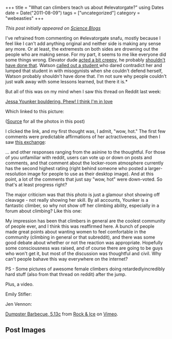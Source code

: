 +++
title = "What can climbers teach us about #elevatorgate?"
using Dates
date = Date("2011-08-09")
tags = ["uncategorized"]
category = "webeasties"
+++

_This post initially appeared on [Science Blogs](http://scienceblogs.com/webeasties)_

I've refrained from commenting on #elevatorgate snafu, mostly because I feel like I can't add anything original and neither side is making any sense any more. Or at least, the extremests on both sides are drowning out the people who are making sense. For my part, it seems to me like everyone did some things wrong. Elevator dude [acted a bit creepy](http://kazez.blogspot.com/2011/08/feminism-and-atheism.html), he probably [shouldn't have done that](http://scienceblogs.com/erv/2011/07/bad_form_rebecca_watson.php). Watson [called out a student ](http://www.unifreethought.com/2011/06/fursdays-wif-stef-33.html)who dared contradict her and lumped that student in with misogynists when she couldn't defend herself, Watson probably shouldn't have done that. I'm not sure why people couldn't just walk away with some lessons learned, but there it is.*

But all of this was on my mind when I saw this thread on Reddit last week:

[Jessa Younker bouldering. Phew! I think I'm in love](http://www.reddit.com/r/climbing/comments/j7dh7/jessa_younker_bouldering_phew_im_in_love/)

Which linked to this picture:

([Source](http://rockandice.com/photos/category/12-redstone-bouldering) for all the photos in this post)

I clicked the link, and my first thought was, I admit, "wow, hot." The first few comments were predictable affirmations of her actractiveness, and then I saw [this exchange](http://www.reddit.com/r/climbing/comments/j7dh7/jessa_younker_bouldering_phew_im_in_love/c29sulq):
 
... and other responses ranging from the asinine to the thoughtful. For those of you unfamiliar with reddit, users can vote up or down on posts and comments, and that comment about the locker-room atmosphere currently has the second highest rating (right behind someone who posted a larger-resolution image for people to use as their desktop image). And at this point, a lot of the comments that just say "wow, hot" were down-voted. So that's at least progress right?

The major criticism was that this photo is just a glamour shot showing off cleavage - not really showing her skill. By all accounts, Younker is a fantastic climber, so why not show off her climbing ability, especially in a forum about climbing? Like this one:

My impression has been that climbers in general are the coolest community of people ever, and I think this was reaffirmed here. A bunch of people made great points about wanting women to feel comfortable in the community (climbing in general or that subreddit), and there was some good debate about whether or not the reaction was appropriate. Hopefully some consciousness was raised, and of course there are going to be guys who won't get it, but most of the discussion was thoughtful and civil. Why can't people bahave this way everywhere on the internet?

PS - Some pictures of awesome female climbers doing retardedlyincredibly hard stuff (also from that thread on reddit) after the jump.

Plus, a video.

Emily Stifler:

Jen Vennon:

[Dumpster Barbecue, 5.13c](http://vimeo.com/26119325) from [Rock & Ice](http://vimeo.com/user3955547) on [Vimeo](http://vimeo.com).

      
  

 ## Post Images


